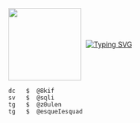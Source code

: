 <div style="display: flex; align-items: center;">
    <img src="https://i.pinimg.com/564x/d9/a4/71/d9a471a4c83df984f7ecef0748217e60.jpg" width="147" style="margin-right: 10px;"/>
    <a href="https://guns.lol/em0">
        <img src="https://readme-typing-svg.herokuapp.com?font=Fira+Code&pause=1000&color=F70000&width=435&lines=fraud.lol%2Fem0" alt="Typing SVG"/>
    </a>
</div>

```
dc   $  @8kif
sv   $  @sqli
tg   $  @z0ulen
tg   $  @esqueIesquad
```
